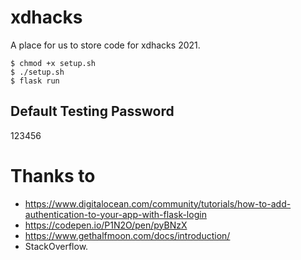 # xdhacks

A place for us to store code for xdhacks 2021.
```
$ chmod +x setup.sh
$ ./setup.sh
$ flask run
```

## Default Testing Password
123456

# Thanks to 
- https://www.digitalocean.com/community/tutorials/how-to-add-authentication-to-your-app-with-flask-login
- https://codepen.io/P1N2O/pen/pyBNzX
- https://www.gethalfmoon.com/docs/introduction/
- StackOverflow.